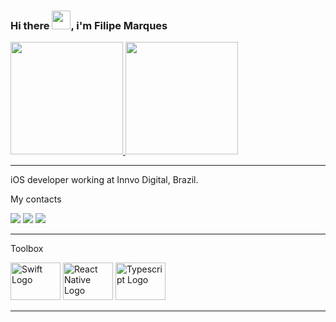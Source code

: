 ### Hi there <img src="https://raw.githubusercontent.com/MartinHeinz/MartinHeinz/master/wave.gif" width="30px">, i'm Filipe Marques

 <div>
  <a href="https://github.com/FilipeNMarques">
  <img height="180em" src="https://github-readme-stats.vercel.app/api?username=filipenmarques&show_icons=true&theme=dracula&include_all_commits=true&count_private=true"/>
  <img height="180em" src="https://github-readme-stats.vercel.app/api/top-langs/?username=filipenmarques&layout=compact&langs_count=7&theme=dracula"/>
</div>
 </a>

---

iOS developer working at Innvo Digital, Brazil.

My contacts

<div> 
  <a href = "mailto:hello@filipemarques.dev"><img src="https://img.shields.io/badge/-Gmail-%23333?style=for-the-badge&logo=gmail&logoColor=white" target="_blank"></a>
  <a href="https://www.linkedin.com/in/filipenmarques1" target="_blank"><img src="https://img.shields.io/badge/-LinkedIn-%230077B5?style=for-the-badge&logo=linkedin&logoColor=white" target="_blank"></a>
    <a href="https://t.me/FilipeNMarques" target="_blank"><img src="https://img.shields.io/badge/Telegram-2CA5E0?style=for-the-badge&logo=telegram&logoColor=white" target="_blank"></a> 
 
 
</div>

---

Toolbox

<div>
  <img 
     src="https://cdn.worldvectorlogo.com/logos/swift-15.svg"
     alt="Swift Logo" 
     width="80" 
     height="60"
 /> 
 <img 
      src="https://cdn.worldvectorlogo.com/logos/react-native-1.svg" 
      alt="React Native Logo" 
      width="80" 
      height="60"
  />
   <img 
      src="https://cdn.worldvectorlogo.com/logos/typescript.svg" 
      alt="Typescript Logo" 
      width="80" 
      height="60"
  />
</div>

---

